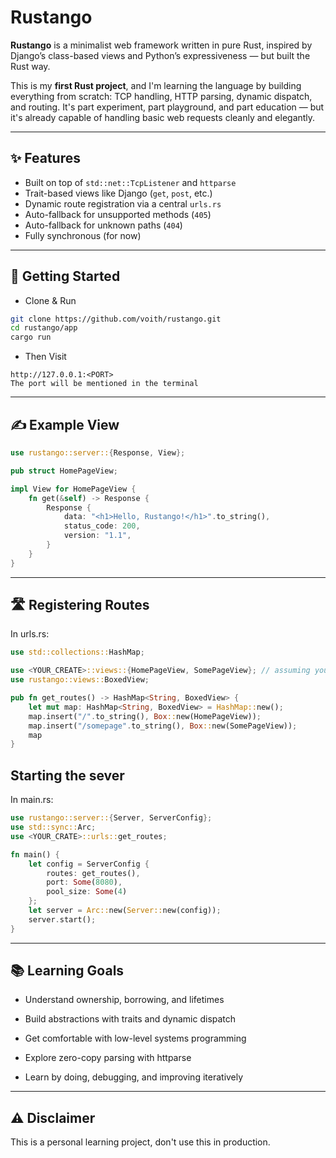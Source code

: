 # Rustango

**Rustango** is a minimalist web framework written in pure Rust, inspired by Django’s class-based views and Python’s expressiveness — but built the Rust way.

This is my **first Rust project**, and I'm learning the language by building everything from scratch: TCP handling, HTTP parsing, dynamic dispatch, and routing. It's part experiment, part playground, and part education — but it's already capable of handling basic web requests cleanly and elegantly.

---

## ✨ Features

- Built on top of `std::net::TcpListener` and `httparse`
- Trait-based views like Django (`get`, `post`, etc.)
- Dynamic route registration via a central `urls.rs`
- Auto-fallback for unsupported methods (`405`)
- Auto-fallback for unknown paths (`404`)
- Fully synchronous (for now)

---

## 🚀 Getting Started

-  Clone & Run

```bash
git clone https://github.com/voith/rustango.git
cd rustango/app
cargo run
```

- Then Visit 
```text
http://127.0.0.1:<PORT>
The port will be mentioned in the terminal
```

---
## ✍️ Example View
```rust
use rustango::server::{Response, View};

pub struct HomePageView;

impl View for HomePageView {
    fn get(&self) -> Response {
        Response {
            data: "<h1>Hello, Rustango!</h1>".to_string(),
            status_code: 200,
            version: "1.1",
        }
    }
}
```

---

## 🛣️ Registering Routes
In urls.rs:
```rust
use std::collections::HashMap;

use <YOUR_CREATE>::views::{HomePageView, SomePageView}; // assuming you have created these views in your crate
use rustango::views::BoxedView;

pub fn get_routes() -> HashMap<String, BoxedView> {
    let mut map: HashMap<String, BoxedView> = HashMap::new();
    map.insert("/".to_string(), Box::new(HomePageView));
    map.insert("/somepage".to_string(), Box::new(SomePageView));
    map
}
```
## Starting the sever
In main.rs:
```rust
use rustango::server::{Server, ServerConfig};
use std::sync::Arc;
use <YOUR_CRATE>::urls::get_routes;

fn main() {
    let config = ServerConfig {
        routes: get_routes(),
        port: Some(8080),
        pool_size: Some(4)
    };
    let server = Arc::new(Server::new(config));
    server.start();
}
```

---

## 📚 Learning Goals
- Understand ownership, borrowing, and lifetimes

- Build abstractions with traits and dynamic dispatch

- Get comfortable with low-level systems programming

- Explore zero-copy parsing with httparse

- Learn by doing, debugging, and improving iteratively 

---

## ⚠️ Disclaimer
This is a personal learning project, don't use this in production.
